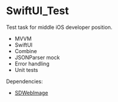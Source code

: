 # SwiftUI_Test

Test task for middle iOS developer position.

- MVVM
- SwiftUI
- Combine
- JSONParser mock
- Error handling
- Unit tests

Dependencies:
- [SDWebImage](https://github.com/SDWebImage)
